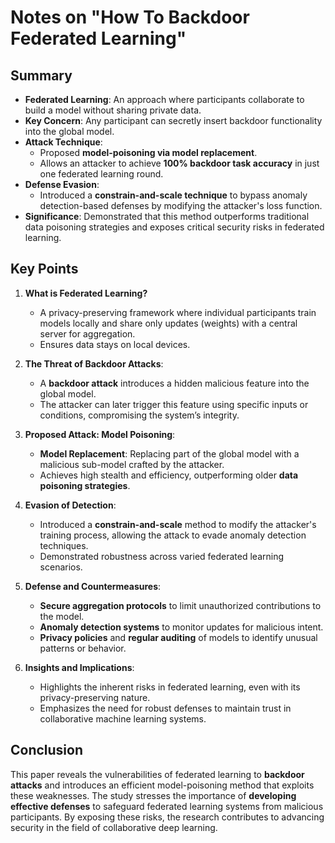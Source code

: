 # Notes on "How To Backdoor Federated Learning"

## Summary
- **Federated Learning**: An approach where participants collaborate to build a model without sharing private data.
- **Key Concern**: Any participant can secretly insert backdoor functionality into the global model.
- **Attack Technique**: 
  - Proposed **model-poisoning via model replacement**.
  - Allows an attacker to achieve **100% backdoor task accuracy** in just one federated learning round.
- **Defense Evasion**:
  - Introduced a **constrain-and-scale technique** to bypass anomaly detection-based defenses by modifying the attacker's loss function.
- **Significance**: Demonstrated that this method outperforms traditional data poisoning strategies and exposes critical security risks in federated learning.
  
## Key Points
1. **What is Federated Learning?**
   - A privacy-preserving framework where individual participants train models locally and share only updates (weights) with a central server for aggregation.
   - Ensures data stays on local devices.

2. **The Threat of Backdoor Attacks**:
   - A **backdoor attack** introduces a hidden malicious feature into the global model.
   - The attacker can later trigger this feature using specific inputs or conditions, compromising the system’s integrity.

3. **Proposed Attack: Model Poisoning**:
   - **Model Replacement**: Replacing part of the global model with a malicious sub-model crafted by the attacker.
   - Achieves high stealth and efficiency, outperforming older **data poisoning strategies**.

4. **Evasion of Detection**:
   - Introduced a **constrain-and-scale** method to modify the attacker's training process, allowing the attack to evade anomaly detection techniques.
   - Demonstrated robustness across varied federated learning scenarios.

5. **Defense and Countermeasures**:
   - **Secure aggregation protocols** to limit unauthorized contributions to the model.
   - **Anomaly detection systems** to monitor updates for malicious intent.
   - **Privacy policies** and **regular auditing** of models to identify unusual patterns or behavior.

6. **Insights and Implications**:
   - Highlights the inherent risks in federated learning, even with its privacy-preserving nature.
   - Emphasizes the need for robust defenses to maintain trust in collaborative machine learning systems.

## Conclusion
This paper reveals the vulnerabilities of federated learning to **backdoor attacks** and introduces an efficient model-poisoning method that exploits these weaknesses. The study stresses the importance of **developing effective defenses** to safeguard federated learning systems from malicious participants. By exposing these risks, the research contributes to advancing security in the field of collaborative deep learning.